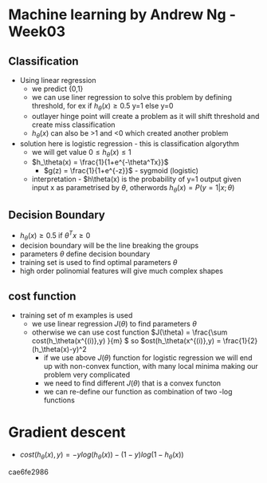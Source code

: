 Machine learning by Andrew Ng - Week03
===


## Classification

* Using linear regression
	* we predict {0,1}
	* we can use liner regression to solve this problem by defining threshold, for ex if $h_\theta(x) \geq 0.5$ y=1 else y=0
	* outlayer hinge point will create a problem as it will shift threshold and create miss classification
	*  $h_\theta(x)$ can also be >1 and <0 which created another problem
* solution here is logistic regression - this is classification algorythm
	* we will get value $0 \leq h_\theta(x) \leq 1$
	* $h_\theta(x) = \frac{1}{1+e^{-\theta^Tx}}$
		* $g(z) = \frac{1}{1+e^{-z}}$ - sygmoid (logistic)
	* interpretation - $h\theta(x) is the probability of y=1 output given input x as parametrised by $\theta$, otherwords $h_\theta(x) = P(y=1 | x;\theta)$

## Decision Boundary

* $h_\theta(x) \geq 0.5$ if $\theta^Tx \geq 0$
* decision boundary will be the line breaking the groups
* parameters $\theta$ define decision boundary
* training set is used to find optimal parameters $\theta$
* high order polinomial features will give much complex shapes

## cost function

* training set of m examples is used
	* we use linear regression $J(\theta)$ to find parameters $\theta$
	* otherwise we can use cost function $J(\theta) = \frac{\sum cost(h_\theta(x^{(i)},y) }{m} $ so $ost(h_\theta(x^{(i)},y) = \frac{1}{2}(h_\theta(x)-y)^2
		* if we use above $J(\theta)$ function for logistic regression we will end up with non-convex function, with many local minima making our problem very complicated
		* we need to find different $J(\theta)$ that is a convex functon
		* we can re-define our function as combination of two -log functions

# Gradient descent

* $cost(h_\theta(x),y) = -y  log(h_\theta(x)) -  (1-y)  log(1-h_\theta(x))$

cae6fe2986
